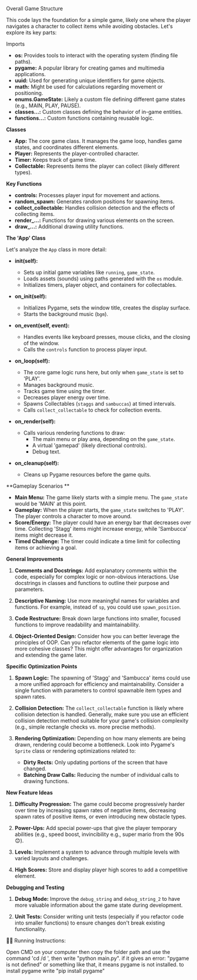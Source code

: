 Overall Game Structure

This code lays the foundation for a simple game, likely one where the player navigates a character to collect items while avoiding obstacles. Let's explore its key parts:

Imports

* **os:** Provides tools to interact with the operating system (finding file paths).
* **pygame:** A popular library for creating games and multimedia applications.
* **uuid:** Used for generating unique identifiers for game objects.
* **math:** Might be used for calculations regarding movement or positioning.
* **enums.GameState:** Likely a custom file defining different game states (e.g., MAIN, PLAY, PAUSE).
* **classes...:** Custom classes defining the behavior of in-game entities.
* **functions...:** Custom functions containing reusable logic.

**Classes**

* **App:** The core game class. It manages the game loop, handles game states, and coordinates different elements.
* **Player:** Represents the player-controlled character.
* **Timer:** Keeps track of game time.
* **Collectable:** Represents items the player can collect (likely different types).

**Key Functions**

* **controls:** Processes player input for movement and actions.
* **random_spawn:** Generates random positions for spawning items.
* **collect_collectable:** Handles collision detection and the effects of collecting items.
* **render\_...:** Functions for drawing various elements on the screen.
* **draw\_...:** Additional drawing utility functions.

**The 'App' Class**

Let's analyze the  `App` class in more detail:

* **__init__(self):**
   - Sets up initial game variables like  `running`, `game_state`.
   - Loads assets (sounds) using paths generated with the `os` module.
   - Initializes timers, player object, and containers for collectables.

* **on_init(self):**
  -  Initializes Pygame, sets the window title, creates the display surface.
  -  Starts the background music (`bgm`).

* **on_event(self, event):**
  -  Handles events like keyboard presses, mouse clicks, and the closing of the window.
  -  Calls the `controls` function to process player input.

* **on_loop(self):**
  -  The core game logic runs here, but only when `game_state` is set to 'PLAY'.
  -  Manages background music.
  -  Tracks game time using the timer.
  -  Decreases player energy over time.
  -  Spawns Collectables (`staggs` and `sambuccas`) at timed intervals.
  -  Calls `collect_collectable` to check for collection events.

* **on_render(self):**
  -  Calls various rendering functions to draw:
     - The main menu or play area, depending on the `game_state`.
     - A virtual 'gamepad' (likely directional controls).
     - Debug text.

* **on_cleanup(self):**
  -  Cleans up Pygame resources before the game quits.


**Gameplay Scenarios **

* **Main Menu:**  The game likely starts with a simple menu. The `game_state` would be 'MAIN' at this point.
* **Gameplay:** When the player starts, the `game_state` switches to 'PLAY'. The player controls a character to move around.
* **Score/Energy:** The player could have an energy bar that decreases over time. Collecting 'Stagg' items might increase energy, while 'Sambucca' items might decrease it.
* **Timed Challenge:** The timer could indicate a time limit for collecting items or achieving a goal.

**General Improvements**

1. **Comments and Docstrings:**  Add explanatory comments within the code, especially for complex logic or non-obvious interactions. Use docstrings in classes and functions to outline their purpose and parameters.

2. **Descriptive Naming:** Use more meaningful names for variables and functions. For example, instead of `sp`, you could use `spawn_position`.

3. **Code Restructure:** Break down large functions into smaller, focused functions to improve readability and maintainability.

4. **Object-Oriented Design:** Consider how you can better leverage the principles of OOP. Can you refactor elements of the game logic into more cohesive classes? This might offer advantages for organization and extending the game later.

**Specific Optimization Points**

1. **Spawn Logic:** The spawning of 'Stagg' and 'Sambucca' items could use a more unified approach for efficiency and maintainability. Consider a single function with parameters to control spawnable item types and spawn rates.

2. **Collision Detection:** The `collect_collectable` function is likely where collision detection is handled. Generally, make sure you use an efficient collision detection method suitable for your game's collision complexity (e.g., simple rectangle checks vs. more precise methods).

3. **Rendering Optimization:** Depending on how many elements are being drawn, rendering could become a bottleneck. Look into Pygame's `Sprite` class or rendering optimizations related to:
   - **Dirty Rects:** Only updating portions of the screen that have changed.
   - **Batching Draw Calls:** Reducing the number of individual calls to drawing functions.

**New Feature Ideas**

1. **Difficulty Progression:** The game could become progressively harder over time by increasing spawn rates of negative items, decreasing spawn rates of positive items, or even introducing new obstacle types.

2. **Power-Ups:** Add special power-ups that give the player temporary abilities (e.g., speed boost, invincibility e.g., super mario from the 90s 😊).

3. **Levels:** Implement a system to advance through multiple levels with varied layouts and challenges.

4. **High Scores:** Store and display player high scores to add a competitive element.

**Debugging and Testing**

1. **Debug Mode:** Improve the `debug_string` and `debug_string_2` to have more valuable information about the game state during development.

2. **Unit Tests:** Consider writing unit tests (especially if you refactor code into smaller functions) to ensure changes don't break existing functionality.

🤹‍♀️ Running Instructions: 

Open CMD on your computer
then copy the folder path
and use the command 'cd /d <game folder path here>',
then write "python main.py".
if it gives an error: "pygame is not defined" or something like that, it means pygame is not installed.
to install pygame write "pip install pygame" 
